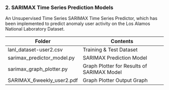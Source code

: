 ### 2. SARIMAX Time Series Prediction Models
An Unsupervised Time Series SARIMAX Time Series Predictor, which has been implemented to predict anomaly user activity on the Los Alamos National Laboratory Dataset.

| Folder                    | Contents                             |
|---------------------------|--------------------------------------|
| lanl_dataset-user2.csv    | Training & Test Dataset              |
| sarimax_predictor_model.py   | SARIMAX Prediction Model |
| sarimax_graph_plotter.py     | Graph Plotter for Results of SARIMAX Model |
| SARIMAX_6weekly_user2.pdf | Graph Plotter Output Graph           |
